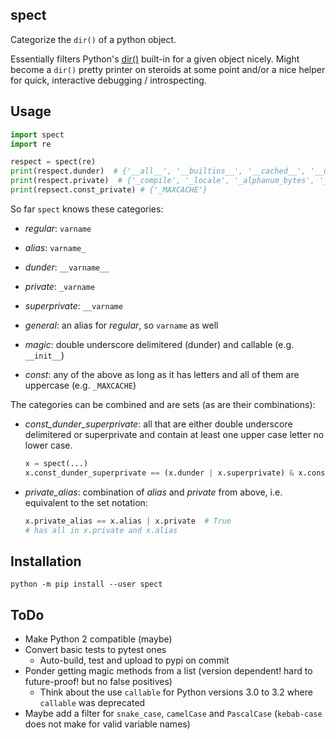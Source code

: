 spect
-----

Categorize the `dir()` of a python object.

Essentially filters Python's [dir()](https://docs.python.org/3/library/functions.html#dir) built-in for a given object nicely. Might become a `dir()` pretty printer on steroids at some point and/or a nice helper for quick, interactive debugging / introspecting.


Usage
-----

```python
import spect
import re

respect = spect(re)
print(respect.dunder)  # {'__all__', '__builtins__', '__cached__', '__doc__', '__file__', '__loader__', '__name__', '__package__', '__spec__', '__version__'}
print(respect.private)  # {'_compile', '_locale', '_alphanum_bytes', '_expand', '_alphanum_str', '_MAXCACHE', '_pickle', '_subx', '_pattern_type', '_compile_repl', '_cache'}
print(repsect.const_private) # {'_MAXCACHE'}
```

So far `spect` knows these categories:

- _regular_: `varname`

 - _alias_: `varname_`
 - _dunder_: `__varname__`
 - _private_: `_varname`
 - _superprivate_: `__varname`
 - _general_: an alias for _regular_, so `varname` as well
 - _magic_: double underscore delimitered (dunder) and callable (e.g. `__init__`)
 - _const_: any of the above as long as it has letters and all of them are uppercase (e.g. `_MAXCACHE`)

The categories can be combined and are sets (as are their combinations):

 - _const_dunder_superprivate_: all that are either double underscore delimitered
   or superprivate and contain at least one upper case letter no lower case.

   ```python
   x = spect(...)
   x.const_dunder_superprivate == (x.dunder | x.superprivate) & x.const  # True
   ```

 - _private_alias_: combination of _alias_ and _private_ from above, i.e. equivalent to the set notation:

   ```python
   x.private_alias == x.alias | x.private  # True
   # has all in x.private and x.alias
   ```


Installation
------------

```shell
python -m pip install --user spect
```


ToDo
----

 - Make Python 2 compatible (maybe)
 - Convert basic tests to pytest ones
   - Auto-build, test and upload to pypi on commit
 - Ponder getting magic methods from a list (version dependent!
   hard to future-proof! but no false positives)
   - Think about the use `callable` for Python versions 3.0 to 3.2 where `callable` was deprecated
 - Maybe add a filter for `snake_case`, `camelCase` and `PascalCase`
   (`kebab-case` does not make for valid variable names)
